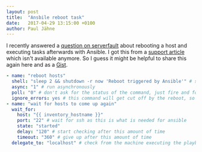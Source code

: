```yaml
---
layout: post
title:  "Ansbile reboot task"
date:   2017-04-29 13:15:00 +0100
author: Paul Jähne
---
```


I recently answered a [question on serverfault](https://serverfault.com/questions/836596/how-can-i-test-that-a-reboot-has-completed/836715#836715) about rebooting a host and executing tasks afterwards with Ansible. I got this from a [support article](https://support.ansible.com/hc/en-us/articles/201958037-Reboot-a-server-and-wait-for-it-to-come-back) which isn't available anymore. So I guess it might be helpful to share this again here and as a [Gist](https://gist.github.com/SethosII/4f822530d125fdf60ef70a3fa23f2676).

```yaml
- name: "reboot hosts"
  shell: "sleep 2 && shutdown -r now 'Reboot triggered by Ansible'" # sleep 2 is needed, else this task might fail
  async: "1" # run asynchronously
  poll: "0" # don't ask for the status of the command, just fire and forget
  ignore_errors: yes # this command will get cut off by the reboot, so ignore errors
- name: "wait for hosts to come up again"
  wait_for:
    host: "{{ inventory_hostname }}"
    port: "22" # wait for ssh as this is what is needed for ansible
    state: "started"
    delay: "120" # start checking after this amount of time
    timeout: "360" # give up after this amount of time
  delegate_to: "localhost" # check from the machine executing the playbook
```
